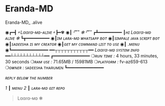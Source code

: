 # Eranda-MD
Eranda-MD_
.alive 

◉┏━┫*⚬Lααɾα-ᴍᴅ-ᴀʟɪᴠᴇ⚬*┣━✾
◉┃            *ᴸ  ͣ  ͣ  ͬ  ͣ  ✻  ᴸ  ͣ  ͣ  ͬ  ͣ*
┏┻━━━━━━━━━
┃*ʜɪ Lααɾα-ᴍᴅ ᴀʟɪᴠᴇ ✻*
┗┳━━━━━━━━━
◉┃*ɪᴍ ʟᴀʀᴀ-ᴍᴅ ᴡʜᴀᴛꜱᴀᴘᴘ ʙᴏᴛ*
◉┃*ꜱɪᴍᴘᴀʟᴇ ᴊᴀᴠᴀ ꜱᴄʀɪᴘᴛ ʙᴏᴛ*
◉┃*ꜱᴀᴅᴇᴇꜱʜᴀ ɪꜱ ᴍʏ ᴄʀᴇᴀᴛᴏʀ*
◉┃*ɢᴇᴛ ᴍʏ ᴄᴏᴍᴍᴀɴᴅ ʟɪꜱᴛ ᴛᴏ ᴜꜱᴇ*
◉┃             *.ᴍᴇɴᴜ*
◉┗━━━━━━━━━━━━━━
━━┬┬┬┬┬┬┬┬┬┬┬━━
       *Lααɾα-ᴍᴅ ꜱʏꜱᴛᴇᴍ ɪɴꜰᴏ*
━━┴┴┴┴┴┴┴┴┴┴┴━━
┏━━━━━━━━━━━━━━
❍*ʀᴜɴ ᴛɪᴍᴇ :* 4 hours, 33 minutes, 30 seconds
❍*ʀᴀᴍ ᴜꜱᴇ :* 71.65MB / 15981MB
❍*ᴘʟᴀᴛꜰᴏʀᴍ :* fv-az659-613
❍*ᴏᴡɴᴇʀ :* ꜱᴀᴅᴇᴇꜱʜᴀ ᴛʜᴀʀᴜᴍɪɴ
┗━━━━━━━━━━━━━━

*ʀᴇᴘʟʏ ʙᴇʟᴏᴡ ᴛʜᴇ ɴᴜᴍʙᴇʀ*

 *1*  ┃    *ᴍᴇɴᴜ*
 *2*  ┃    *ʟᴀʀᴀ-ᴍᴅ ɢɪᴛ ʀᴇᴘᴏ*

> Lααɾα-ᴍᴅ ✻
